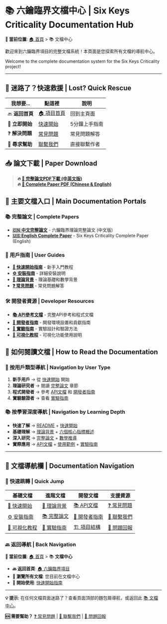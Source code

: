 # 📚 六鑰臨界文檔中心 | Six Keys Criticality Documentation Hub

**📍 當前位置**: [🏠 首頁](../README.md) > 📚 文檔中心

歡迎來到六鑰臨界項目的完整文檔系統！本頁面是您探索所有文檔的導航中心。

Welcome to the complete documentation system for the Six Keys Criticality project!

---

## 🚨 **迷路了？快速救援** | **Lost? Quick Rescue**

| 我想要... | 點這裡 | 說明 |
|-----------|--------|------|
| 🔙 **返回首頁** | [🏠 項目首頁](../README.md) | 回到主頁面 |
| 🚀 **立即開始** | [快速開始](quickstart.md) | 5分鐘上手指南 |
| ❓ **解決問題** | [常見問題](faq.md) | 常見問題解答 |
| 💬 **尋求幫助** | [聯繫我們](mailto:isyanghou@gmail.com) | 直接聯繫作者 |

## 📥 **論文下載** | **Paper Download**

> **🔥 [📄 完整論文PDF下載 (中英文版)](../publications/Six-Key_Criticality_The_Neural_Manifold_Path_to_Consciousness.pdf)**  
> **🔥 [📄 Complete Paper PDF (Chinese & English)](../publications/Six-Key_Criticality_The_Neural_Manifold_Path_to_Consciousness.pdf)**

## 🌟 主要文檔入口 | Main Documentation Portals

### 📚 完整論文 | Complete Papers
- **[🇨🇳 中文完整論文](zh/paper/)** - 六鑰臨界理論完整論文 (中文版)
- **[🇺🇸 English Complete Paper](en/paper/)** - Six Keys Criticality Complete Paper (English)

### 📖 用戶指南 | User Guides
- **[🚀 快速開始指南](quickstart.md)** - 新手入門教程
- **[⚙️ 安裝指南](installation.md)** - 詳細安裝說明
- **[🧠 理論背景](theory.md)** - 理論基礎和數學背景
- **[❓ 常見問題](faq.md)** - 常見問題解答

### 🛠️ 開發者資源 | Developer Resources
- **[📚 API參考文檔](api/)** - 完整API參考和程式文檔
- **[🔧 開發者指南](developers.md)** - 開發環境設置和貢獻指南
- **[🧪 實驗指南](experiments.md)** - 實驗設計和驗證方法
- **[🎨 可視化教程](visualization.md)** - 可視化功能使用說明

## 📖 如何閱讀文檔 | How to Read the Documentation

### 🎯 按用戶類型導航 | Navigation by User Type

1. **新手用戶** → 從 [快速開始](quickstart.md) 開始
2. **理論研究者** → 閱讀 [完整論文](zh/paper/) 章節
3. **程式開發者** → 參考 [API文檔](api/) 和 [開發者指南](developers.md)
4. **實驗驗證者** → 查看 [實驗指南](experiments.md)

### 📚 按學習深度導航 | Navigation by Learning Depth

- **快速了解** → [README](../README.md) + [快速開始](quickstart.md)
- **基礎理解** → [理論背景](theory.md) + [六個核心指標概述](zh/paper/02-1_六鑰臨界架構總攬.md)
- **深入研究** → [完整論文](zh/paper/) + [數學推導](zh/paper/A-0_數學推導詳解.md)
- **實際應用** → [API文檔](api/) + [使用範例](../examples/) + [實驗指南](experiments.md)

---

## 🧭 **文檔導航欄** | **Documentation Navigation**

### 📖 **快速跳轉** | **Quick Jump**

| 基礎文檔 | 進階文檔 | 開發文檔 | 支援資源 |
|---------|---------|---------|----------|
| [🚀 快速開始](quickstart.md) | [🧠 理論背景](theory.md) | [📚 API文檔](api/) | [❓ 常見問題](faq.md) |
| [⚙️ 安裝指南](installation.md) | [📚 完整論文](zh/paper/) | [🔧 開發者指南](developers.md) | [💬 聯繫我們](mailto:isyanghou@gmail.com) |
| [🎨 可視化教程](visualization.md) | [🧪 實驗指南](experiments.md) | [🏗️ 項目結構](project-structure.md) | [🐛 問題回報](https://github.com/isyanghou/6Keys/issues) |

### 🔙 **返回導航** | **Back Navigation**

**📍 當前位置**: [🏠 首頁](../README.md) > 📚 **文檔中心**

- **🔙 返回首頁**: [🏠 六鑰臨界項目](../README.md)
- **📖 瀏覽所有文檔**: 您目前在文檔中心
- **🚀 開始使用**: [快速開始指南](quickstart.md)

---

**💡 提示**: 在任何文檔頁面迷路了？查看頁面頂部的麵包屑導航，或返回此 [📚 文檔中心](README.md)。

**🆘 需要幫助？** [❓ 常見問題](faq.md) | [💬 聯繫我們](mailto:isyanghou@gmail.com) | [🐛 問題回報](https://github.com/isyanghou/6Keys/issues)